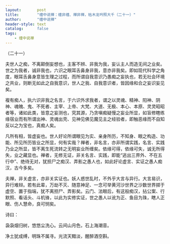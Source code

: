 ```yaml
---
layout:       post
title:        "缠中说禅：缠非缠、禅非禅，枯木龙吟照大千（二十一）"
author:       "缠中说禅"
header-style: text
catalog:      false
tags:
    - 缠中说禅
---
```


（二十一）



夫世人之痴，不离颠倒妄想也，主客不辨、非我为我，妄认主人而造无间之业矣。世之为我者，诚非我也，六识之眼耳舌鼻身非我，意亦非我矣。即如现代科学之角度，眼耳舌鼻身意皆生理之过程，而所谓自我意识乃愚痴之妄执也，若无社会环境之共业，则断无如此之自我意识，世人之我、自我意识者，皆因缘和合之妄识妄见矣。



複有痴人，执六识非我之名言，于六识外求我者，谓之以灵魂、精神、阳神、阴神、魂魄、鬼、不死者、主宰、上帝、大梵、大道、无极、本心、本原、灵灵昭昭者等，诸如此类，皆意之妄测也，究其源，乃贪嗔痴疑慢之妄业所显，如盲修瞎练缘宿业而有所谓出神、灵魂出壳、见神见佛见魔见主之经验者，即触恶缘而不自知反以之为宝也，真痴人矣。



凡所有相，皆虚妄也。世人好论所谓眼见为实、亲身所历，不知身、眼之构造、功能、所见所历皆业之所显，何有实哉？禅者，非名言，亦非所谓实践，名言、实践乃业之所显，皆不离生死流转之无明妄业所缠矣。依缘可得，依缘可失，诚无所得失，业之藏显也。禅者，无修无证，非关名言、实践，即能“逃出三界外、不在五行中”、绝待无对，犹担尸之痴汉、弄影之愚人也，如此好论虚言、实证之愚人痴汉，古今多矣。



夫禅，非关虚言，亦非关实证也。妖人惑世乱时，不外乎大言与异行。大言易识，异行难辩。若有此辈，万劫不灭、随意神足、一念可举黄河沙世界之沙数世界掷于虚空、置于指端，犹不离担尸、弄影矣。云门、法眼后，有这般痴汉，拈公案、行默照、看话头、斗机锋，以此为实修实证，世之愚人以讹为正、鱼目为珠，瞎人正眼、伤人慧命，良可悯矣。



诗曰：

袅袅烟归树，悠悠尘洗心。云间山月色，石上海潮音。

净土犹成缚，明珠不属寻。光流天黯淡，醒醉酒空斟。
